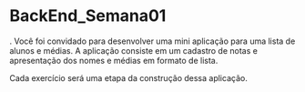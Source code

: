 # BackEnd_Semana01
.
Você foi convidado para desenvolver uma mini aplicação para uma lista de alunos e médias. A aplicação consiste em um cadastro de notas e apresentação dos nomes e médias em formato de lista.

Cada exercício será uma etapa da construção dessa aplicação.
